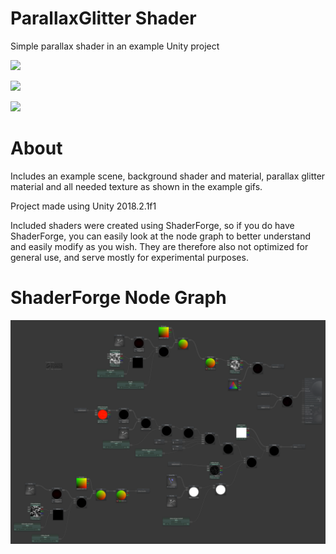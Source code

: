 # ParallaxGlitter Shader

Simple parallax shader in an example Unity project

![](Gitpage/ParallaxGlitter_Cube.gif)

![](Gitpage/ParallaxGlitter_Icos.gif)

![](Gitpage/ParallaxGlitter_6Cone.gif)

# About

Includes an example scene, background shader and material, parallax glitter material and all needed texture as shown in the example gifs.

Project made using Unity 2018.2.1f1

Included shaders were created using ShaderForge, so if you do have ShaderForge, you can easily look at the node graph to better understand and easily modify as you wish. They are therefore also not optimized for general use, and serve mostly for experimental purposes.

# ShaderForge Node Graph

![](Gitpage/ShaderForgeNodeGraph.png)
